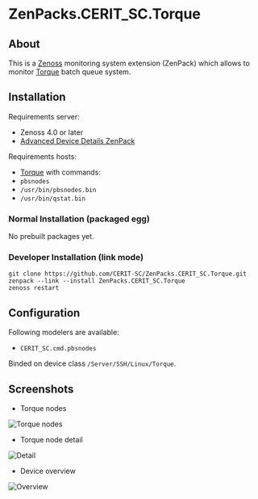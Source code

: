 # ZenPacks.CERIT_SC.Torque

## About

This is a [Zenoss](http://www.zenoss.com) monitoring system extension (ZenPack)
which allows to monitor [Torque](https://github.com/CESNET/torque) batch queue
system.

## Installation

Requirements server:

* Zenoss 4.0 or later
* [Advanced Device Details ZenPack](http://wiki.zenoss.org/ZenPack:Advanced_Device_Details)

Requirements hosts:

* [Torque](https://github.com/CESNET/torque) with commands:
 * `pbsnodes`
 * `/usr/bin/pbsnodes.bin`
 * `/usr/bin/qstat.bin`

### Normal Installation (packaged egg)

No prebuilt packages yet.

### Developer Installation (link mode)

    git clone https://github.com/CERIT-SC/ZenPacks.CERIT_SC.Torque.git
    zenpack --link --install ZenPacks.CERIT_SC.Torque
    zenoss restart

## Configuration

Following modelers are available:

* `CERIT_SC.cmd.pbsnodes`

Binded on device class `/Server/SSH/Linux/Torque`.

## Screenshots

* Torque nodes

![Torque nodes](https://raw.github.com/CERIT-SC/ZenPacks.CERIT_SC.Torque/master/screenshots/nodes.png)

* Torque node detail

![Detail](https://raw.github.com/CERIT-SC/ZenPacks.CERIT_SC.Torque/master/screenshots/detail.png)

* Device overview

![Overview](https://raw.github.com/CERIT-SC/ZenPacks.CERIT_SC.Torque/master/screenshots/overview.png)

